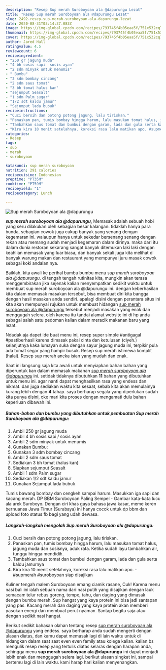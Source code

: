 ```yaml
---
description: "Resep Sup merah Suroboyoan ala @dapurungu Lezat"
title: "Resep Sup merah Suroboyoan ala @dapurungu Lezat"
slug: 2492-resep-sup-merah-suroboyoan-ala-dapurungu-lezat
date: 2020-08-31T03:14:37.083Z
image: https://img-global.cpcdn.com/recipes/793745f4b05eaa5f/751x532cq70/sup-merah-suroboyoan-ala-dapurungu-foto-resep-utama.jpg
thumbnail: https://img-global.cpcdn.com/recipes/793745f4b05eaa5f/751x532cq70/sup-merah-suroboyoan-ala-dapurungu-foto-resep-utama.jpg
cover: https://img-global.cpcdn.com/recipes/793745f4b05eaa5f/751x532cq70/sup-merah-suroboyoan-ala-dapurungu-foto-resep-utama.jpg
author: Jared Hall
ratingvalue: 4.5
reviewcount: 6
recipeingredient:
- "250 gr jagung muda"
- "4 bh sosis sapi  sosis ayan"
- "2 sdm minyak untuk menumis"
- " Bumbu"
- "3 sdm bombay cincang"
- "2 sdm saus tomat"
- "3 bh tomat halus kan"
- "sejumput Seasalt"
- "1 sdm Palm sugar"
- "1/2 sdt kaldu jamur"
- "Sejumput lada bubuk"
recipeinstructions:
- "Cuci bersih dan potong potong jagung, lalu tiriskan."
- "Panaskan pan, tumis bombay hingga harum, lalu masukan tomat halus, jagung muda dan sosisnya, aduk rata. Ketika sudah layu tambahkan air, tunggu hingga mendidih."
- "Tambahkan saus tomat dan bumbui dengan garam, lada dan gula serta kaldu jamurnya"
- "Kira kira 10 menit setelahnya, koreksi rasa lalu matikan apo. #supmerah #suroboyoan siap disajikan"
categories:
- Resep
tags:
- sup
- merah
- suroboyoan

katakunci: sup merah suroboyoan 
nutrition: 291 calories
recipecuisine: Indonesian
preptime: "PT35M"
cooktime: "PT59M"
recipeyield: "1"
recipecategory: Lunch

---
```



![Sup merah Suroboyoan ala @dapurungu](https://img-global.cpcdn.com/recipes/793745f4b05eaa5f/751x532cq70/sup-merah-suroboyoan-ala-dapurungu-foto-resep-utama.jpg)

<b><i>sup merah suroboyoan ala @dapurungu</i></b>, Memasak adalah sebuah hobi yang seru dilakukan oleh sebagian besar kalangan. tidaklah hanya para bunda, sebagian cowok juga cukup banyak yang senang dengan kegemaran ini. walaupun hanya untuk sekedar bersenang senang dengan rekan atau memang sudah menjadi kegemaran dalam dirinya. maka dari itu dalam dunia restoran sekarang sangat banyak ditemukan laki laki dengan keahlian memasak yang luar biasa, dan banyak sekali juga kita melihat di banyak warung makan dan restaurant yang mempunyai juru masak cowok sebagai koki andalan nya.

Baiklah, kita awali ke perihal bumbu bumbu menu <i>sup merah suroboyoan ala @dapurungu</i>. di tengah tengah rutinitas kita, mungkin akan terasa menggembirakan jika sejenak kalian menyempatkan sedikit waktu untuk membuat sup merah suroboyoan ala @dapurungu ini. dengan keberhasilan kita dalam memasak masakan tersebut, bisa membuat diri kita bangga dengan hasil masakan anda sendiri. apalagi disini dengan perantara situs ini kita akan mempunyai rujukan untuk membuat hidangan <u>sup merah suroboyoan ala @dapurungu</u> tersebut menjadi masakan yang enak dan menggugah selera, oleh karena itu tandai alamat website ini di hp anda sebagai salah satu pedoman kalian dalam meracik makanan baru yang lezat.

Ndadak aja dapet ide buat menu ini, resep super simple #antigagal #pastiberhasil karena dimasak pakai cinta dan ketulusan (ciyeh.) selanjutnya kaka lumayan suka dengan sayur jagung muda ini, terpikir pula ada tomat segar yang hampir busuk. Resep sup merah istimewa komplit (halal). Resep sup merah aneka isian yang mudah dan enak.


Saat ini langsung saja kita awali untuk menyiapkan bahan bahan yang diperuntuk kan dalam memasak makanan <u><i>sup merah suroboyoan ala @dapurungu</i></u> ini. setidak tidaknya dibutuhkan <b>11</b> bahan yang dibutuhkan untuk menu ini. agar nanti dapat menghasilkan rasa yang endess dan nikmat. dan juga sediakan waktu kita sesaat, sebab kita akan memulainya kurang lebih dengan <b>4</b> tahap. saya berharap segala yang diperlukan sudah kita punya disini, oke mari kita proses dengan mengamati dulu bahan keperluan dibawah ini.

<!--inarticleads1-->

##### Bahan-bahan dan bumbu yang dibutuhkan untuk pembuatan Sup merah Suroboyoan ala @dapurungu:

1. Ambil 250 gr jagung muda
1. Ambil 4 bh sosis sapi / sosis ayan
1. Ambil 2 sdm minyak untuk menumis
1. Gunakan  Bumbu:
1. Gunakan 3 sdm bombay cincang
1. Ambil 2 sdm saus tomat
1. Sediakan 3 bh tomat (halus kan)
1. Siapkan sejumput Seasalt
1. Ambil 1 sdm Palm sugar
1. Sediakan 1/2 sdt kaldu jamur
1. Gunakan Sejumput lada bubuk


Tumis bawang bombay dan cengkeh sampai harum. Masukkan iga sapi dan kacang merah. DP BBM Suroboyoan Paling Sempel - Gambar kata-kata lucu ala arek Suroboyo. Dengan ciri khas gaya bahasa jawa kasar, meme keren bernuansa Jawa Timur (Surabaya) ini hanya cocok untuk dp bbm dan upload foto status fb bagi yang udah dewasa. 

<!--inarticleads2-->

##### Langkah-langkah mengolah Sup merah Suroboyoan ala @dapurungu:

1. Cuci bersih dan potong potong jagung, lalu tiriskan.
1. Panaskan pan, tumis bombay hingga harum, lalu masukan tomat halus, jagung muda dan sosisnya, aduk rata. Ketika sudah layu tambahkan air, tunggu hingga mendidih.
1. Tambahkan saus tomat dan bumbui dengan garam, lada dan gula serta kaldu jamurnya
1. Kira kira 10 menit setelahnya, koreksi rasa lalu matikan apo. - #supmerah #suroboyoan siap disajikan


Kuliner tengah malem Suroboyoan emang ciamik rasane, Cuk! Karena menu nasi bali ini ialah sebuah nama dari nasi putih yang disajikan dengan lauk semacam telur rebus goreng, tempe, tahu, dan daging yang dimasak dengan bumbu merah. Sup hangat yang kaya protein ini bisa jadi santapan yang pas. Kacang merah dan daging yang kaya protein akan memberi pasokan energi dan membuat perut nyaman. Santap begitu saja atau dengan sedikit nasi hangat. 

Berikut sedikit bahasan olahan tentang resep <u>sup merah suroboyoan ala @dapurungu</u> yang endess. saya berharap anda sudah mengerti dengan ulasan diatas, dan kamu dapat memasak lagi di lain waktu untuk di hidangkan dalam saat saat even even family atau kolega kalian. kalian bs mengulik resep resep yang tertulis diatas selaras dengan harapan anda, sehingga menu <b>sup merah suroboyoan ala @dapurungu</b> ini dapat menjadi lebih enak dan menggugah selera lagi. berikut ulasan singkat ini, sampai bertemu lagi di lain waktu. kami harap hari kalian menyenangkan.
